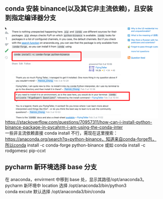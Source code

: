 ## conda 安装 binance(以及其它非主流依赖)，且安装到指定编译器分支

![](./img/2022-07-22-19-38-57.png)  
https://stackoverflow.com/questions/70957311/how-can-i-install-python-binance-package-in-pycahrm-i-am-using-the-conda-inter  
一些非主流依赖直接 conda install 不行，需现在这里搜索：https://anaconda.org/search?q=python-binance，知道来自conda-forge包，所以conda install -c conda-forge python-binance 或如 conda install -c rodgomesc pip-ccxt

## pycharm 新环境选择 base 分支

在 anaconda，envirment 中移到 base 处，显示其路径/opt/anaconda3。  
pycharm 新环境中 location 选择 /opt/anaconda3/bin/python3  
conda excute 默认选择 /opt/anaconda3/bin/conda
